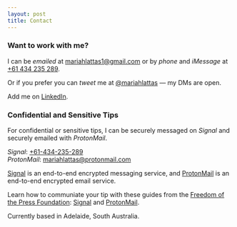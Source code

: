 ```yaml
---
layout: post
title: Contact
---
```


### Want to work with me?

I can be *emailed* at [mariahlattas1@gmail.com](mailto:mariahlattas1@gmail.com) or by *phone* and *iMessage* at [+61 434 235 289](tel:61434235289).

Or if you prefer you can *tweet* me at [@mariahlattas](https://twitter.com/mariahlattas) — my DMs are open.

Add me on [LinkedIn](https://linkedin.com/in/mariahlattas).

### Confidential and Sensitive Tips

For confidential or sensitive tips, I can be securely messaged on *Signal* and securely emailed with *ProtonMail*. 

*Signal*: [+61-434-235-289](sgnl://text:+61434235289)
<br>
*ProtonMail*: [mariahlattas@protonmail.com](mailto:mariahlattas@protonmail.com)

[Signal](https://signal.org) is an end-to-end encrypted messaging service, and [ProtonMail](https://protonmail.com) is an end-to-end encrypted email service. 

Learn how to communiate your tip with these guides from the [Freedom of the Press Foundation](https://freedom.press/donate): [Signal](https://freedom.press/news/signal-beginners/) and [ProtonMail](https://freedom.press/training/protonmail-pro/).

Currently based in Adelaide, South Australia. 